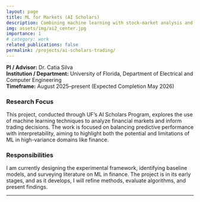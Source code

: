 ```yaml
---
layout: page
title: ML for Markets (AI Scholars)
description: Combining machine learning with stock-market analysis and trading.
img: assets/img/ai2_center.jpg
importance: 1
# category: work
related_publications: false
permalink: /projects/ai-scholars-trading/
---
```


**PI / Advisor:** Dr. Catia Silva  
**Institution / Department:** University of Florida, Department of Electrical and Computer Engineering  
**Timeframe:** August 2025–present (Expected Completion May 2026)

### Research Focus
This project, conducted through UF’s AI Scholars Program, explores the use of machine learning techniques to analyze financial markets and inform trading decisions. The work is focused on balancing predictive performance with interpretability, aiming to highlight both the potential and limitations of ML in high-variance domains like finance.  

### Responsibilities
I am currently designing the experimental framework, identifying baseline models, and surveying literature on ML in finance. The project is in its early stages, and as it develops, I will refine methods, evaluate algorithms, and present findings.  

---